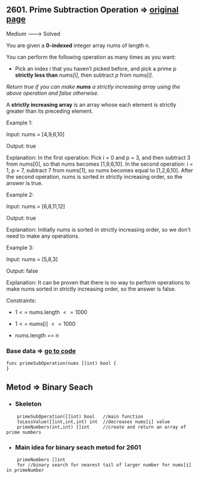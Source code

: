 ## 2601. Prime Subtraction Operation => [original page](https://leetcode.com/problems/prime-subtraction-operation/description/)
Medium ---> Solved

You are given a **0-indexed** integer array nums of length n.

You can perform the following operation as many times as you want:

   * Pick an index i that you haven’t picked before, and pick a prime p **strictly less than** *nums[i]*, then subtract *p* from *nums[i]*.

*Return true if you can make **nums** a strictly increasing array using the above operation and false otherwise.*

A **strictly increasing array** is an array whose each element is strictly greater than its preceding element.

Example 1:

Input: nums = [4,9,6,10]

Output: true

Explanation: In the first operation:
Pick i = 0 and p = 3, and then subtract 3 from nums[0], so that nums becomes [1,9,6,10].
In the second operation: i = 1, p = 7, subtract 7 from nums[1], so nums becomes equal to [1,2,6,10].
After the second operation, nums is sorted in strictly increasing order, so the answer is true.

Example 2:

Input: nums = [6,8,11,12]

Output: true

Explanation: Initially nums is sorted in strictly increasing order, so we don't need to make any operations.

Example 3:

Input: nums = [5,8,3]

Output: false

Explanation: It can be proven that there is no way to perform operations to make nums sorted in strictly increasing order, so the answer is false.

Constraints:
   * $1 <=$ nums.length $<= 1000$

   * $1 <=$ nums[i] $<= 1000$

   * nums.length == n

### Base data => [go to code](https://github.com/Ekvo/Leetcode-problems/blob/step-new/Leetcode-Problems-List/2601-Prime-Subtraction-Operation/primeSubtractionOperation.go)

```Golang
func primeSubOperation(nums []int) bool {	
}
```

## Metod => Binary Seach

* ### Skeleton

```Golang
    primeSubOperation([]int) bool   //main function
    toLessValue([]int,int,int) int  //decreases nums[i] value
    primeNumbers(int,int) []int     //create and return an array of prime numbers
```
* ### Main idea for binary seach metod for 2601

```Golang
    primeNumbers []int
    for //binary search for nearest tail of larger number for nums[i] in primeNumber
```
 
